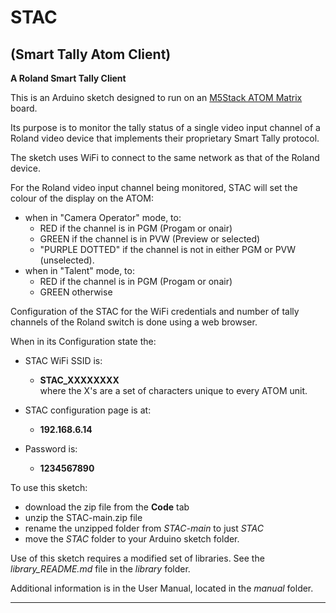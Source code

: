 # STAC
## (Smart Tally Atom Client)
**A Roland Smart Tally Client**

This is an Arduino sketch designed to run on an [M5Stack ATOM Matrix](https://docs.m5stack.com/#/en/core/atom_matrix) board.

Its purpose is to monitor the tally status of a single video input channel 
of a Roland video device that implements their proprietary Smart Tally protocol.

The sketch uses WiFi to connect to the same network as that of the Roland device.

For the Roland video input channel being monitored, STAC will set
the colour of the display on the ATOM:

+ when in "Camera Operator" mode, to:  
     - RED if the channel is in PGM (Progam or onair)
     - GREEN if the channel is in PVW (Preview or selected)
     - "PURPLE DOTTED" if the channel is not in either PGM or PVW (unselected).  
+ when in "Talent" mode, to:
     - RED if the channel is in PGM (Progam or onair)
     - GREEN otherwise

Configuration of the STAC for the WiFi credentials and number of tally 
channels of the Roland switch is done using a web browser.

When in its Configuration state the:

* STAC WiFi SSID is:  
    - **STAC_XXXXXXXX**  
where the X's are a set of characters unique to every ATOM unit.
* STAC configuration page is at:  
    - **192.168.6.14**

* Password is:  
    - **1234567890**

To use this sketch:
* download the zip file from the **Code** tab
* unzip the STAC-main.zip file
* rename the unzipped folder from  *STAC-main* to just *STAC*
* move the *STAC* folder to your Arduino sketch folder.

Use of this sketch requires a modified set of libraries. See the *library_README.md* file in the *library* folder.

Additional information is in the User Manual, located in the *manual* folder.

---
